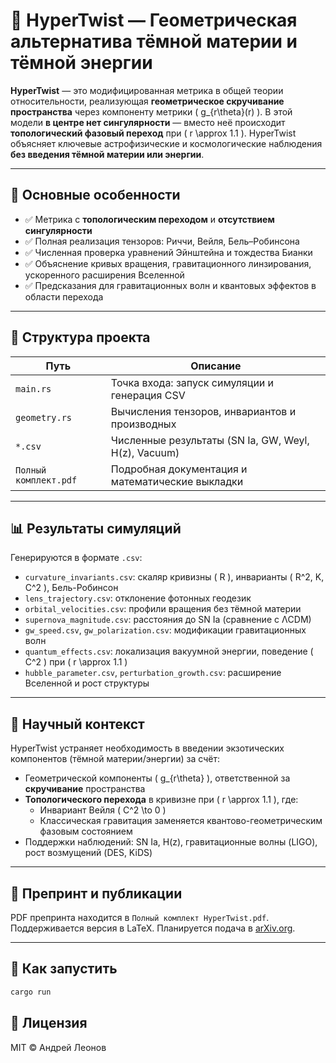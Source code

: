 # 🌌 HyperTwist — Геометрическая альтернатива тёмной материи и тёмной энергии

**HyperTwist** — это модифицированная метрика в общей теории относительности, реализующая **геометрическое скручивание пространства** через компоненту метрики \( g\_{r\theta}(r) \). В этой модели **в центре нет сингулярности** — вместо неё происходит **топологический фазовый переход** при \( r \approx 1.1 \). HyperTwist объясняет ключевые астрофизические и космологические наблюдения **без введения тёмной материи или энергии**.

---

## 🔬 Основные особенности

-   ✅ Метрика с **топологическим переходом** и **отсутствием сингулярности**
-   ✅ Полная реализация тензоров: Риччи, Вейля, Бель–Робинсона
-   ✅ Численная проверка уравнений Эйнштейна и тождества Бианки
-   ✅ Объяснение кривых вращения, гравитационного линзирования, ускоренного расширения Вселенной
-   ✅ Предсказания для гравитационных волн и квантовых эффектов в области перехода

---

## 📁 Структура проекта

| Путь                  | Описание                                             |
| --------------------- | ---------------------------------------------------- |
| `main.rs`             | Точка входа: запуск симуляции и генерация CSV        |
| `geometry.rs`         | Вычисления тензоров, инвариантов и производных       |
| `*.csv`               | Численные результаты (SN Ia, GW, Weyl, H(z), Vacuum) |
| `Полный комплект.pdf` | Подробная документация и математические выкладки     |

---

## 📊 Результаты симуляций

Генерируются в формате `.csv`:

-   `curvature_invariants.csv`: скаляр кривизны \( R \), инварианты \( R^2, K, C^2 \), Бель-Робинсон
-   `lens_trajectory.csv`: отклонение фотонных геодезик
-   `orbital_velocities.csv`: профили вращения без тёмной материи
-   `supernova_magnitude.csv`: расстояния до SN Ia (сравнение с ΛCDM)
-   `gw_speed.csv`, `gw_polarization.csv`: модификации гравитационных волн
-   `quantum_effects.csv`: локализация вакуумной энергии, поведение \( C^2 \) при \( r \approx 1.1 \)
-   `hubble_parameter.csv`, `perturbation_growth.csv`: расширение Вселенной и рост структуры

---

## 🧠 Научный контекст

HyperTwist устраняет необходимость в введении экзотических компонентов (тёмной материи/энергии) за счёт:

-   Геометрической компоненты \( g\_{r\theta} \), ответственной за **скручивание** пространства
-   **Топологического перехода** в кривизне при \( r \approx 1.1 \), где:
    -   Инвариант Вейля \( C^2 \to 0 \)
    -   Классическая гравитация заменяется квантово-геометрическим фазовым состоянием
-   Поддержки наблюдений: SN Ia, H(z), гравитационные волны (LIGO), рост возмущений (DES, KiDS)

---

## 📖 Препринт и публикации

PDF препринта находится в `Полный комплект HyperTwist.pdf`. Поддерживается версия в LaTeX. Планируется подача в [arXiv.org](https://arxiv.org/).

---

## 🚀 Как запустить

```bash
cargo run
```

## 📜 Лицензия

MIT © Андрей Леонов
